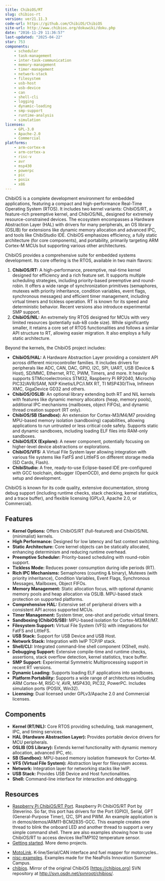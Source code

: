 ```yaml
---
title: ChibiOS/RT
slug: chibios-rt
version: ver21.11.3
code-url: https://github.com/ChibiOS/ChibiOS
site-url: http://www.chibios.org/dokuwiki/doku.php
date: "2016-11-29 11:36:57"
last-updated: "2025-04-22"
star: 753
components:
    - scheduler
    - task-management
    - inter-task-communication
    - memory-management
    - timer-management
    - network-stack
    - filesystem
    - usb-host
    - usb-device
    - can
    - shell-cli
    - logging
    - dynamic-loading
    - smp-support
    - runtime-analysis
    - simulation
licenses:
    - GPL-3.0
    - Apache-2.0
    - Commercial
platforms:
    - arm-cortex-m 
    - arm-cortex-a
    - risc-v
    - avr
    - msp430
    - powerpc
    - pic
    - posix
    - x86
---
```

ChibiOS is a complete development environment for embedded applications, featuring a compact and high-performance Real-Time Operating System (RTOS). It includes two kernel variants: ChibiOS/RT, a feature-rich preemptive kernel, and ChibiOS/NIL, designed for extremely resource-constrained devices. The ecosystem encompasses a Hardware Abstraction Layer (HAL) with drivers for many peripherals, an OS library (OSLIB) for extensions like dynamic memory allocation and advanced IPC, and tools like ChibiStudio IDE. ChibiOS emphasizes efficiency, a fully static architecture (for core components), and portability, primarily targeting ARM Cortex-M MCUs but supporting various other architectures.

<!--more-->

ChibiOS provides a comprehensive suite for embedded systems development. Its core offering is the RTOS, available in two main flavors:

1.  **ChibiOS/RT:** A high-performance, preemptive, real-time kernel designed for efficiency and a rich feature set. It supports multiple scheduling strategies, including priority-based preemptive and round-robin. It offers a wide range of synchronization primitives (semaphores, mutexes with priority inheritance, condition variables, event flags, synchronous messages) and efficient timer management, including virtual timers and tickless operation. RT is known for its speed and deterministic behavior. Recent versions also introduce experimental SMP support.
2.  **ChibiOS/NIL:** An extremely tiny RTOS designed for MCUs with very limited resources (potentially sub-kB code size). While significantly smaller, it retains a core set of RTOS functionalities and follows a similar API structure to RT, allowing easier migration. It also employs a fully static architecture.

Beyond the kernels, the ChibiOS project includes:

*   **ChibiOS/HAL:** A Hardware Abstraction Layer providing a consistent API across different microcontroller families. It includes drivers for peripherals like ADC, CAN, DAC, GPIO, I2C, SPI, UART, USB (Device & Host), SD/MMC, Ethernet, RTC, PWM, Timers, and more. It heavily supports STMicroelectronics STM32, Raspberry Pi RP2040, Microchip PIC32/AVR/SAM, NXP Kinetis/LPC/i.MX RT, TI MSP430/Tiva, Infineon XMC, GigaDevice GD32 and others.
*   **ChibiOS/OSLIB:** An optional library extending both RT and NIL kernels with features like dynamic memory allocators (heap, memory pools), additional IPC mechanisms (mailboxes, object FIFOs), and dynamic thread creation support (RT only).
*   **ChibiOS/SB (Sandbox):** An extension for Cortex-M3/M4/M7 providing MPU-based memory isolation (sandboxing) capabilities, allowing applications to run untrusted or less critical code safely. Supports static and dynamic sandboxes, including loading ELF files into RAM-only sandboxes.
*   **ChibiOS/EX (Explore):** A newer component, potentially focusing on higher-level device abstractions or explorations.
*   **ChibiOS/VFS:** A Virtual File System layer allowing integration with various file systems like FatFS and LittleFS on different storage media (SD Cards, Flash).
*   **ChibiStudio:** A free, ready-to-use Eclipse-based IDE pre-configured with GCC toolchain, debugger (OpenOCD), and demo projects for quick setup and development.

ChibiOS is known for its code quality, extensive documentation, strong debug support (including runtime checks, stack checking, kernel statistics, and a trace buffer), and flexible licensing (GPLv3, Apache 2.0, or Commercial).

## Features

- **Kernel Options:** Offers ChibiOS/RT (full-featured) and ChibiOS/NIL (minimalist) kernels.
- **High Performance:** Designed for low latency and fast context switching.
- **Static Architecture:** Core kernel objects can be statically allocated, enhancing determinism and reducing runtime overhead.
- **Preemptive Scheduler:** Priority-based scheduling with round-robin support.
- **Tickless Mode:** Reduces power consumption during idle periods (RT).
- **Rich IPC Mechanisms:** Semaphores (counting & binary), Mutexes (with priority inheritance), Condition Variables, Event Flags, Synchronous Messages, Mailboxes, Object FIFOs.
- **Memory Management:** Static allocation focus, with optional dynamic memory pools and heap allocation via OSLIB. MPU-based stack protection on supported platforms.
- **Comprehensive HAL:** Extensive set of peripheral drivers with a consistent API across supported MCUs.
- **Timer Management:** System timer, one-shot and periodic virtual timers.
- **Sandboxing (ChibiOS/SB):** MPU-based isolation for Cortex-M3/M4/M7.
- **Filesystem Support:** Virtual File System (VFS) with integrations for FatFS and LittleFS.
- **USB Stack:** Support for USB Device and USB Host.
- **Network Stack:** Integration with lwIP TCP/IP stack.
- **Shell/CLI:** Integrated command-line shell component (XShell, msh).
- **Debugging Support:** Extensive compile-time and runtime checks, assertions, stack overflow detection, kernel statistics, trace buffer.
- **SMP Support:** Experimental Symmetric Multiprocessing support in recent RT versions.
- **Dynamic Loading:** Supports loading ELF applications into sandboxes.
- **Platform Portability:** Supports a wide range of architectures including ARM Cortex-M, RISC-V, AVR, MSP430, PIC32, PowerPC. Includes simulation ports (POSIX, Win32).
- **Licensing:** Dual licensed under GPLv3/Apache 2.0 and Commercial licenses.

## Components

- **Kernel (RT/NIL):** Core RTOS providing scheduling, task management, IPC, and timing services.
- **HAL (Hardware Abstraction Layer):** Provides portable device drivers for MCU peripherals.
- **OSLIB (OS Library):** Extends kernel functionality with dynamic memory allocation, advanced IPC, etc.
- **SB (Sandbox):** MPU-based memory isolation framework for Cortex-M.
- **VFS (Virtual File System):** Abstraction layer for filesystem access.
- **Network:** Integration layer for networking stacks like lwIP.
- **USB Stack:** Provides USB Device and Host functionalities.
- **Shell:** Command-line interface for interaction and debugging.

## Resources

- [Raspberry Pi ChibiOS/RT Port](http://www.stevebate.net/chibios-rpi/GettingStarted.html). Raspberry Pi ChibiOS/RT Port by Steverino. So far, this port has drivers for the Port (GPIO), Serial, GPT (General-Purpose Timer), I2C, SPI and PWM. An example application is in demos/demos/ARM11-BCM2835-GCC. This example creates one thread to blink the onboard LED and another thread to support a very simple command shell. There are also examples showing how to use ChibiOS/RT to access devices likeTMP102 temperature sensor.
- [Getting started](http://www.chibios.org/dokuwiki/doku.php?id=chibios:articles:start). More demo projects.
<!--github-projects-->
- [MotoLink](https://github.com/fpoussin/MotoLink). K-line/Serial/CAN interface and fuel mapper for motorcycles..
- [nisc-examples](https://github.com/delloiaconos/nisc-examples). Examples made for the NeaPolis Innovation Summer Campus.
- [chibios](https://github.com/tickelton/chibios). Mirror of the original ChibiOS [https://chibios.org] SVN repository at http://svn.osdn.net/svnroot/chibios/.
